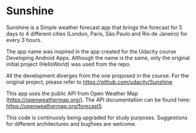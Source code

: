 Sunshine
========

Sunshine is a Simple weather forecast app that brings the forecast for 5 days to 4 different cities (London, Paris, São Paulo and Rio de Janeiro) for every 3 hours.

The app name was inspired in the app created for the Udacity course Developing Android Apps. Although the name is the same, only the original initial project (HelloWorld) was used from the repo.

All the development diverges from the one proposed in the course. For the original project, please refer to https://github.com/udacity/Sunshine

This app uses the public API from Open Weather Map (https://openweathermap.org/). The API documentation can be found here: https://openweathermap.org/forecast5

This code is continuosly being upgraded for study purposes. Suggestions for different architectures and bugfixes are welcome.
